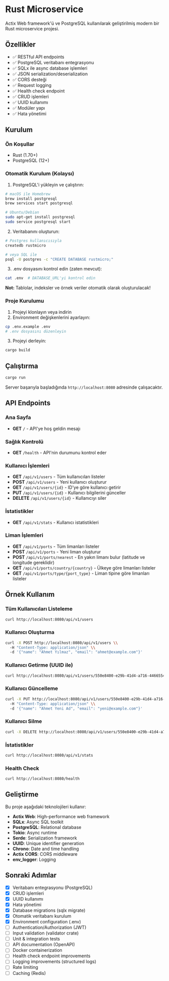 # Rust Microservice

Actix Web framework'ü ve PostgreSQL kullanılarak geliştirilmiş modern bir Rust microservice projesi.

## Özellikler

- ✅ RESTful API endpoints
- ✅ PostgreSQL veritabanı entegrasyonu
- ✅ SQLx ile async database işlemleri
- ✅ JSON serialization/deserialization
- ✅ CORS desteği
- ✅ Request logging
- ✅ Health check endpoint
- ✅ CRUD işlemleri
- ✅ UUID kullanımı
- ✅ Modüler yapı
- ✅ Hata yönetimi

## Kurulum

### Ön Koşullar
- Rust (1.70+)
- PostgreSQL (12+)

### Otomatik Kurulum (Kolaysı)

1. PostgreSQL'i yükleyin ve çalıştırın:
```bash
# macOS ile Homebrew
brew install postgresql
brew services start postgresql

# Ubuntu/Debian
sudo apt-get install postgresql
sudo service postgresql start
```

2. Veritabanını oluşturun:
```bash
# Postgres kullanıcısıyla
createdb rustmicro

# veya SQL ile
psql -U postgres -c "CREATE DATABASE rustmicro;"
```

3. .env dosyasını kontrol edin (zaten mevcut):
```bash
cat .env  # DATABASE_URL'yi kontrol edin
```

**Not:** Tablolar, indeksler ve örnek veriler otomatik olarak oluşturulacak!

### Proje Kurulumu

1. Projeyi klonlayın veya indirin
2. Environment değişkenlerini ayarlayın:
```bash
cp .env.example .env
# .env dosyasını düzenleyin
```

3. Projeyi derleyin:
```bash
cargo build
```

## Çalıştırma

```bash
cargo run
```

Server başarıyla başladığında `http://localhost:8080` adresinde çalışacaktır.

## API Endpoints

### Ana Sayfa
- **GET** `/` - API'ye hoş geldin mesajı

### Sağlık Kontrolü
- **GET** `/health` - API'nin durumunu kontrol eder

### Kullanıcı İşlemleri
- **GET** `/api/v1/users` - Tüm kullanıcıları listeler
- **POST** `/api/v1/users` - Yeni kullanıcı oluşturur
- **GET** `/api/v1/users/{id}` - ID'ye göre kullanıcı getirir
- **PUT** `/api/v1/users/{id}` - Kullanıcı bilgilerini günceller
- **DELETE** `/api/v1/users/{id}` - Kullanıcıyı siler

### İstatistikler
- **GET** `/api/v1/stats` - Kullanıcı istatistikleri

### Liman İşlemleri
- **GET** `/api/v1/ports` - Tüm limanları listeler
- **POST** `/api/v1/ports` - Yeni liman oluşturur
- **POST** `/api/v1/ports/nearest` - En yakın limanı bulur (latitude ve longitude gereklidir)
- **GET** `/api/v1/ports/country/{country}` - Ülkeye göre limanları listeler
- **GET** `/api/v1/ports/type/{port_type}` - Liman tipine göre limanları listeler

## Örnek Kullanım

### Tüm Kullanıcıları Listeleme
```bash
curl http://localhost:8080/api/v1/users
```

### Kullanıcı Oluşturma
```bash
curl -X POST http://localhost:8080/api/v1/users \\
  -H "Content-Type: application/json" \\
  -d '{"name": "Ahmet Yılmaz", "email": "ahmet@example.com"}'
```

### Kullanıcı Getirme (UUID ile)
```bash
curl http://localhost:8080/api/v1/users/550e8400-e29b-41d4-a716-446655440000
```

### Kullanıcı Güncelleme
```bash
curl -X PUT http://localhost:8080/api/v1/users/550e8400-e29b-41d4-a716-446655440000 \\
  -H "Content-Type: application/json" \\
  -d '{"name": "Ahmet Yeni Ad", "email": "yeni@example.com"}'
```

### Kullanıcı Silme
```bash
curl -X DELETE http://localhost:8080/api/v1/users/550e8400-e29b-41d4-a716-446655440000
```

### İstatistikler
```bash
curl http://localhost:8080/api/v1/stats
```

### Health Check
```bash
curl http://localhost:8080/health
```

## Geliştirme

Bu proje aşağıdaki teknolojileri kullanır:

- **Actix Web**: High-performance web framework
- **SQLx**: Async SQL toolkit
- **PostgreSQL**: Relational database
- **Tokio**: Async runtime
- **Serde**: Serialization framework
- **UUID**: Unique identifier generation
- **Chrono**: Date and time handling
- **Actix CORS**: CORS middleware
- **env_logger**: Logging

## Sonraki Adımlar

- [x] Veritabanı entegrasyonu (PostgreSQL)
- [x] CRUD işlemleri
- [x] UUID kullanımı
- [x] Hata yönetimi
- [x] Database migrations (sqlx migrate)
- [x] Otomatik veritabanı kurulum
- [x] Environment configuration (.env)
- [ ] Authentication/Authorization (JWT)
- [ ] Input validation (validator crate)
- [ ] Unit & integration tests
- [ ] API documentation (OpenAPI)
- [ ] Docker containerization
- [ ] Health check endpoint improvements
- [ ] Logging improvements (structured logs)
- [ ] Rate limiting
- [ ] Caching (Redis)

